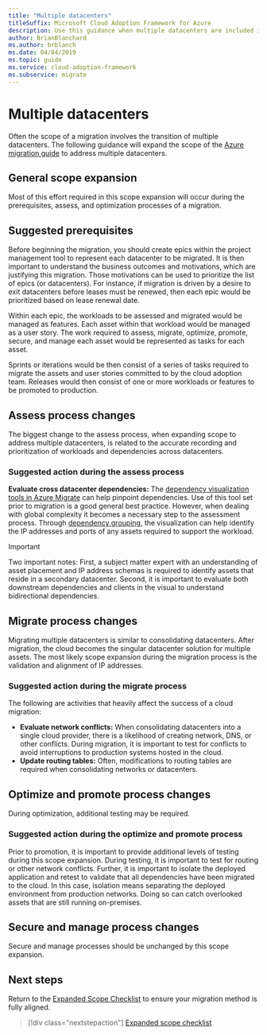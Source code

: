 ```yaml
---
title: "Multiple datacenters"
titleSuffix: Microsoft Cloud Adoption Framework for Azure
description: Use this guidance when multiple datacenters are included in your Azure migration. This guidance expands the scope of the Azure migration guide.
author: BrianBlanchard
ms.author: brblanch
ms.date: 04/04/2019
ms.topic: guide
ms.service: cloud-adoption-framework
ms.subservice: migrate
---
```


# Multiple datacenters

Often the scope of a migration involves the transition of multiple datacenters. The following guidance will expand the scope of the [Azure migration guide](../azure-migration-guide/index.md) to address multiple datacenters.

## General scope expansion

Most of this effort required in this scope expansion will occur during the prerequisites, assess, and optimization processes of a migration.

## Suggested prerequisites

Before beginning the migration, you should create epics within the project management tool to represent each datacenter to be migrated. It is then important to understand the business outcomes and motivations, which are justifying this migration. Those motivations can be used to prioritize the list of epics (or datacenters). For instance, if migration is driven by a desire to exit datacenters before leases must be renewed, then each epic would be prioritized based on lease renewal date.

Within each epic, the workloads to be assessed and migrated would be managed as features. Each asset within that workload would be managed as a user story. The work required to assess, migrate, optimize, promote, secure, and manage each asset would be represented as tasks for each asset.

Sprints or iterations would be then consist of a series of tasks required to migrate the assets and user stories committed to by the cloud adoption team. Releases would then consist of one or more workloads or features to be promoted to production.

## Assess process changes

The biggest change to the assess process, when expanding scope to address multiple datacenters, is related to the accurate recording and prioritization of workloads and dependencies across datacenters.

### Suggested action during the assess process

**Evaluate cross datacenter dependencies:** The [dependency visualization tools in Azure Migrate](https://docs.microsoft.com/azure/migrate/concepts-dependency-visualization) can help pinpoint dependencies. Use of this tool set prior to migration is a good general best practice. However, when dealing with global complexity it becomes a necessary step to the assessment process. Through [dependency grouping](https://docs.microsoft.com/azure/migrate/how-to-create-group-machine-dependencies), the visualization can help identify the IP addresses and ports of any assets required to support the workload.

> [!IMPORTANT]
> Two important notes: First, a subject matter expert with an understanding of asset placement and IP address schemas is required to identify assets that reside in a secondary datacenter. Second, it is important to evaluate both downstream dependencies and clients in the visual to understand bidirectional dependencies.

## Migrate process changes

Migrating multiple datacenters is similar to consolidating datacenters. After migration, the cloud becomes the singular datacenter solution for multiple assets. The most likely scope expansion during the migration process is the validation and alignment of IP addresses.

### Suggested action during the migrate process

The following are activities that heavily affect the success of a cloud migration:

- **Evaluate network conflicts:** When consolidating datacenters into a single cloud provider, there is a likelihood of creating network, DNS, or other conflicts. During migration, it is important to test for conflicts to avoid interruptions to production systems hosted in the cloud.
- **Update routing tables:** Often, modifications to routing tables are required when consolidating networks or datacenters.

## Optimize and promote process changes

During optimization, additional testing may be required.

### Suggested action during the optimize and promote process

Prior to promotion, it is important to provide additional levels of testing during this scope expansion. During testing, it is important to test for routing or other network conflicts. Further, it is important to isolate the deployed application and retest to validate that all dependencies have been migrated to the cloud. In this case, isolation means separating the deployed environment from production networks. Doing so can catch overlooked assets that are still running on-premises.

## Secure and manage process changes

Secure and manage processes should be unchanged by this scope expansion.

## Next steps

Return to the [Expanded Scope Checklist](./index.md) to ensure your migration method is fully aligned.

> [!div class="nextstepaction"]
> [Expanded scope checklist](./index.md)
